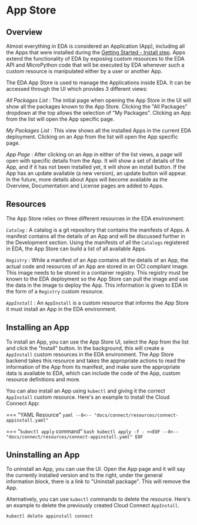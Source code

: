 # App Store

## Overview

Almost everything in EDA is considered an Application (App), including all the Apps that were installed during the [Getting Started - Install step](../getting-started/install.md#deploying-apps). Apps extend the functionality of EDA by exposing custom resources to the EDA API and MicroPython code that will be executed by EDA whenever such a custom resource is manipulated either by a user or another App.

The EDA App Store is used to manage the Applications inside EDA. It can be accessed through the UI which provides 3 different views:

*All Packages List*
: The initial page when opening the App Store in the UI will show all the packages known to the App Store. Clicking the "All Packages" dropdown at the top allows the selection of "My Packages". Clicking an App from the list will open the App specific page.

*My Packages List*
: This view shows all the installed Apps in the current EDA deployment. Clicking on an App from the list will open the App specific page.

*App Page*
: After clicking on an App in either of the list views, a page will open with specific details from the App. It will show a set of details of the App, and if it has not been installed yet, it will show an install button. If the App has an update available (a new version), an update button will appear. In the future, more details about Apps will become available as the Overview, Documentation and License pages are added to Apps.

## Resources

The App Store relies on three different resources in the EDA environment:

*`Catalog`*
: A catalog is a git repository that contains the manifests of Apps. A manifest contains all the details of an App and will be discussed further in the Development section. Using the manifests of all the `Catalogs` registered in EDA, the App Store can build a list of all available Apps.

*`Registry`*
: While a manifest of an App contains all the details of an App, the actual code and resources of an App are stored in an OCI compliant image. This image needs to be stored in a container registry. This registry must be known to the EDA deployment so the App Store can pull the image and use the data in the image to deploy the App. This information is given to EDA in the form of a `Registry` custom resource.

*`AppInstall`*
: An `AppInstall` is a custom resource that informs the App Store it must install an App in the EDA environment.

## Installing an App

To install an App, you can use the App Store UI, select the App from the list and click the "Install" button. In the background, this will create a `AppInstall` custom resources in the EDA environment. The App Store backend takes this resource and takes the appropriate actions to read the information of the App from its manifest, and make sure the appropriate data is available to EDA, which can include the code of the App, custom resource definitions and more.

You can also install an App using `kubectl` and giving it the correct `AppInstall` custom resource. Here's an example to install the Cloud Connect App:

=== "YAML Resource"
    ```yaml
    --8<-- "docs/connect/resources/connect-appinstall.yaml"
    ```

=== "`kubectl apply` command"
    ```bash
    kubectl apply -f - <<EOF
    --8<-- "docs/connect/resources/connect-appinstall.yaml"
    EOF
    ```

## Uninstalling an App

To uninstall an App, you can use the UI. Open the App page and it will say the currently installed version and to the right, under the general information block, there is a link to "Uninstall package". This will remove the App.

Alternatively, you can use `kubectl` commands to delete the resource. Here's an example to delete the previously created Cloud Connect `AppInstall`.

```bash
kubectl delete appinstall connect
```
